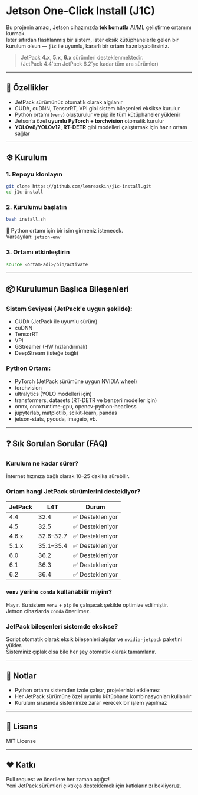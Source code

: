 # Jetson One-Click Install (J1C)

Bu projenin amacı, Jetson cihazınızda **tek komutla** AI/ML geliştirme ortamını kurmak.  
İster sıfırdan flashlanmış bir sistem, ister eksik kütüphanelerle gelen bir kurulum olsun — `j1c` ile uyumlu, kararlı bir ortam hazırlayabilirsiniz.

> JetPack **4.x**, **5.x**, **6.x** sürümleri desteklenmektedir.  
> (JetPack 4.4'ten JetPack 6.2'ye kadar tüm ara sürümler)

---

## 🚀 Özellikler

- JetPack sürümünüz otomatik olarak algılanır  
- CUDA, cuDNN, TensorRT, VPI gibi sistem bileşenleri eksikse kurulur  
- Python ortamı (`venv`) oluşturulur ve pip ile tüm kütüphaneler yüklenir  
- Jetson’a özel **uyumlu PyTorch + torchvision** otomatik kurulur  
- **YOLOv8/YOLOv12**, **RT-DETR** gibi modelleri çalıştırmak için hazır ortam sağlar  

---

## ⚙️ Kurulum

### 1. Repoyu klonlayın

```bash
git clone https://github.com/lemreaskin/j1c-install.git
cd j1c-install
```

### 2. Kurulumu başlatın

```bash
bash install.sh
```

📝 Python ortamı için bir isim girmeniz istenecek.  
Varsayılan: `jetson-env`

### 3. Ortamı etkinleştirin

```bash
source <ortam-adi>/bin/activate
```

---

## 📦 Kurulumun Başlıca Bileşenleri

### Sistem Seviyesi (JetPack'e uygun şekilde):

- CUDA (JetPack ile uyumlu sürüm)
- cuDNN
- TensorRT
- VPI
- GStreamer (HW hızlandırmalı)
- DeepStream (isteğe bağlı)

### Python Ortamı:

- PyTorch (JetPack sürümüne uygun NVIDIA wheel)
- torchvision
- ultralytics (YOLO modelleri için)
- transformers, datasets (RT-DETR ve benzeri modeller için)
- onnx, onnxruntime-gpu, opencv-python-headless
- jupyterlab, matplotlib, scikit-learn, pandas
- jetson-stats, pycuda, imageio, vb.

---

## ❓ Sık Sorulan Sorular (FAQ)

### Kurulum ne kadar sürer?
İnternet hızınıza bağlı olarak 10–25 dakika sürebilir.

### Ortam hangi JetPack sürümlerini destekliyor?

| JetPack | L4T    | Durum       |
|---------|--------|-------------|
| 4.4     | 32.4   | ✅ Destekleniyor |
| 4.5     | 32.5   | ✅ Destekleniyor |
| 4.6.x   | 32.6–32.7 | ✅ Destekleniyor |
| 5.1.x   | 35.1–35.4 | ✅ Destekleniyor |
| 6.0     | 36.2   | ✅ Destekleniyor |
| 6.1     | 36.3   | ✅ Destekleniyor |
| 6.2     | 36.4   | ✅ Destekleniyor |

### `venv` yerine `conda` kullanabilir miyim?
Hayır. Bu sistem `venv` + `pip` ile çalışacak şekilde optimize edilmiştir.  
Jetson cihazlarda `conda` önerilmez.

### JetPack bileşenleri sistemde eksikse?
Script otomatik olarak eksik bileşenleri algılar ve `nvidia-jetpack` paketini yükler.  
Sisteminiz çıplak olsa bile her şey otomatik olarak tamamlanır.

---

## 🧠 Notlar

- Python ortamı sistemden izole çalışır, projelerinizi etkilemez  
- Her JetPack sürümüne özel uyumlu kütüphane kombinasyonları kullanılır  
- Kurulum sırasında sisteminize zarar verecek bir işlem yapılmaz  

---

## 📜 Lisans

MIT License

---

## ❤️ Katkı

Pull request ve önerilere her zaman açığız!  
Yeni JetPack sürümleri çıktıkça desteklemek için katkılarınızı bekliyoruz.
